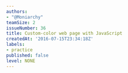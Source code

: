 ```yaml
---
authors:
- "@Moniarchy"
teamSize: 2
issueNumber: 36
title: Custom-color web page with JavaScript
createdAt: '2016-07-15T23:34:18Z'
labels:
- practice
published: false
level: NONE
---
```






